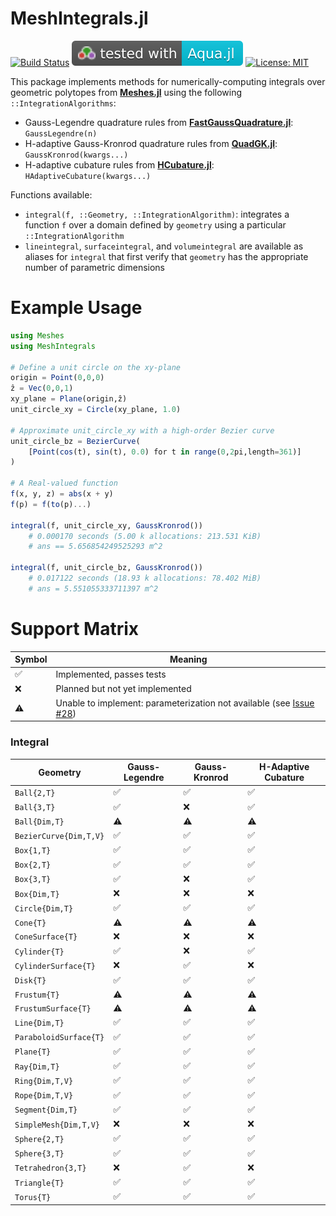 # MeshIntegrals.jl

[![Build Status](https://github.com/mikeingold/MeshIntegrals.jl/actions/workflows/CI.yml/badge.svg?branch=main)](https://github.com/mikeingold/MeshIntegrals.jl/actions/workflows/CI.yml?query=branch%3Amain)
[![Aqua QA](https://raw.githubusercontent.com/JuliaTesting/Aqua.jl/master/badge.svg)](https://github.com/JuliaTesting/Aqua.jl)
[![License: MIT](https://img.shields.io/badge/License-MIT-success.svg)](https://opensource.org/licenses/MIT)

This package implements methods for numerically-computing integrals over geometric polytopes
from [**Meshes.jl**](https://github.com/JuliaGeometry/Meshes.jl) using the following `::IntegrationAlgorithms`:
- Gauss-Legendre quadrature rules from [**FastGaussQuadrature.jl**](https://github.com/JuliaApproximation/FastGaussQuadrature.jl): `GaussLegendre(n)`
- H-adaptive Gauss-Kronrod quadrature rules from [**QuadGK.jl**](https://github.com/JuliaMath/QuadGK.jl): `GaussKronrod(kwargs...)`
- H-adaptive cubature rules from [**HCubature.jl**](https://github.com/JuliaMath/HCubature.jl): `HAdaptiveCubature(kwargs...)`

Functions available:
- `integral(f, ::Geometry, ::IntegrationAlgorithm)`: integrates a function `f` over a domain defined by `geometry` using a particular `::IntegrationAlgorithm`
- `lineintegral`, `surfaceintegral`, and `volumeintegral` are available as aliases for `integral` that first verify that `geometry` has the appropriate number of parametric dimensions

# Example Usage

```julia
using Meshes
using MeshIntegrals

# Define a unit circle on the xy-plane
origin = Point(0,0,0)
ẑ = Vec(0,0,1)
xy_plane = Plane(origin,ẑ)
unit_circle_xy = Circle(xy_plane, 1.0)

# Approximate unit_circle_xy with a high-order Bezier curve
unit_circle_bz = BezierCurve(
    [Point(cos(t), sin(t), 0.0) for t in range(0,2pi,length=361)]
)

# A Real-valued function
f(x, y, z) = abs(x + y)
f(p) = f(to(p)...)

integral(f, unit_circle_xy, GaussKronrod())
    # 0.000170 seconds (5.00 k allocations: 213.531 KiB)
    # ans == 5.656854249525293 m^2

integral(f, unit_circle_bz, GaussKronrod())
    # 0.017122 seconds (18.93 k allocations: 78.402 MiB)
    # ans = 5.551055333711397 m^2
```

# Support Matrix

| Symbol | Meaning |
|--------|---------|
| :white_check_mark: | Implemented, passes tests |
| :x: | Planned but not yet implemented |
| :warning: | Unable to implement: parameterization not available (see [Issue #28](https://github.com/mikeingold/MeshIntegrals.jl/issues/28)) |

### Integral
| Geometry | Gauss-Legendre | Gauss-Kronrod | H-Adaptive Cubature |
|----------|----------------|---------------|---------------------|
| `Ball{2,T}` | :white_check_mark: | :white_check_mark: | :white_check_mark: |
| `Ball{3,T}` | :white_check_mark: | :x: | :white_check_mark: |
| `Ball{Dim,T}` | :warning: | :warning: | :warning: |
| `BezierCurve{Dim,T,V}` | :white_check_mark: | :white_check_mark: | :white_check_mark: |
| `Box{1,T}` | :white_check_mark: | :white_check_mark: | :white_check_mark: |
| `Box{2,T}` | :white_check_mark: | :white_check_mark: | :white_check_mark: |
| `Box{3,T}` | :white_check_mark: | :x: | :white_check_mark: |
| `Box{Dim,T}` | :x: | :x: | :x: |
| `Circle{Dim,T}` | :white_check_mark: | :white_check_mark: | :white_check_mark: |
| `Cone{T}` | :warning: | :warning: | :warning: |
| `ConeSurface{T}` | :x: | :x: | :x: |
| `Cylinder{T}` | :white_check_mark: | :x: | :white_check_mark: |
| `CylinderSurface{T}` | :x: | :white_check_mark: | :x: |
| `Disk{T}` | :white_check_mark: | :white_check_mark: | :white_check_mark: |
| `Frustum{T}` | :warning: | :warning: | :warning: |
| `FrustumSurface{T}` | :warning: | :warning: | :warning: |
| `Line{Dim,T}` | :white_check_mark: | :white_check_mark: | :white_check_mark: |
| `ParaboloidSurface{T}` | :white_check_mark: | :white_check_mark: | :white_check_mark: |
| `Plane{T}` | :white_check_mark: | :white_check_mark: | :white_check_mark: |
| `Ray{Dim,T}` | :white_check_mark: | :white_check_mark: | :white_check_mark: |
| `Ring{Dim,T,V}` | :white_check_mark: | :white_check_mark: | :white_check_mark: |
| `Rope{Dim,T,V}` | :white_check_mark: | :white_check_mark: | :white_check_mark: |
| `Segment{Dim,T}` | :white_check_mark: | :white_check_mark: | :white_check_mark: |
| `SimpleMesh{Dim,T,V}` | :x: | :x: | :x: |
| `Sphere{2,T}` | :white_check_mark: | :white_check_mark: | :white_check_mark: |
| `Sphere{3,T}` | :white_check_mark: | :white_check_mark: | :white_check_mark: |
| `Tetrahedron{3,T}` | :x: | :white_check_mark: | :x: |
| `Triangle{T}` | :white_check_mark: | :white_check_mark: | :white_check_mark: |
| `Torus{T}` | :white_check_mark: | :white_check_mark: | :white_check_mark: |
